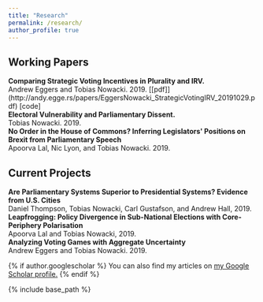 ```yaml
---
title: "Research"
permalink: /research/
author_profile: true
---
```

## Working Papers

<div class="paper-title" style = "font-size: 1em; font-weight: bold;">Comparing Strategic Voting Incentives in Plurality and IRV.</div>
Andrew Eggers and Tobias Nowacki. 2019. 
[[pdf]](http://andy.egge.rs/papers/EggersNowacki_StrategicVotingIRV_20191029.pdf) [code]

<div class="paper-title" style = "font-size: 1em; font-weight: bold;">Electoral Vulnerability and Parliamentary Dissent.</div>
Tobias Nowacki. 2019.

<div class="paper-title" style = "font-size: 1em; font-weight: bold;">No Order in the House of Commons? Inferring Legislators' Positions on Brexit from Parliamentary Speech</div>
Apoorva Lal, Nic Lyon, and Tobias Nowacki. 2019.

## Current Projects

<div class="paper-title" style = "font-size: 1em; font-weight: bold;">Are Parliamentary Systems Superior to Presidential Systems? Evidence from U.S. Cities</div>
Daniel Thompson, Tobias Nowacki, Carl Gustafson, and Andrew Hall, 2019.

<div class="paper-title" style = "font-size: 1em; font-weight: bold;">Leapfrogging: Policy Divergence in Sub-National Elections with Core-Periphery Polarisation</div>
Apoorva Lal and Tobias Nowacki, 2019.

<div class="paper-title" style = "font-size: 1em; font-weight: bold;">Analyzing Voting Games with Aggregate Uncertainty</div>
Andrew Eggers and Tobias Nowacki. 2019.

{% if author.googlescholar %}
  You can also find my articles on <u><a href="{{author.googlescholar}}">my Google Scholar profile</a>.</u>
{% endif %}

{% include base_path %}
